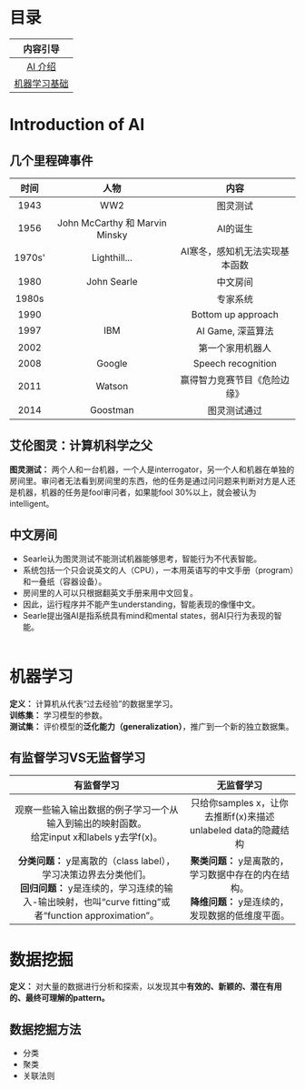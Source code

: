 # 目录

|内容引导|
|:----:|
|[AI 介绍](#intro)|
|[机器学习基础](#ML)|

# Introduction of AI
<span id = 'intro'></span>

## 几个里程碑事件

|时间|人物|内容|
|:---:|:----:|:---:|
|1943|WW2|图灵测试|
|1956|John McCarthy 和 Marvin Minsky|AI的诞生|
|1970s'|Lighthill...| AI寒冬，感知机无法实现基本函数|
|1980|John Searle|中文房间|
|1980s||专家系统|
|1990||Bottom up approach|
|1997|IBM|AI Game, 深蓝算法|
|2002||第一个家用机器人|
|2008|Google|Speech recognition|
|2011|Watson|赢得智力竞赛节目《危险边缘》|
|2014|Goostman|图灵测试通过|

## 艾伦图灵：计算机科学之父
**图灵测试：** 两个人和一台机器，一个人是interrogator，另一个人和机器在单独的房间里。审问者无法看到房间里的东西，他的任务是通过问问题来判断对方是人还是机器，机器的任务是fool审问者，如果能fool 30%以上，就会被认为intelligent。

## 中文房间
- Searle认为图灵测试不能测试机器能够思考，智能行为不代表智能。
- 系统包括一个只会说英文的人（CPU），一本用英语写的中文手册（program）和一叠纸（容器设备）。
- 房间里的人可以只根据翻英文手册来用中文回复。
- 因此，运行程序并不能产生understanding，智能表现的像懂中文。
- Searle提出强AI是指系统具有mind和mental states，弱AI只行为表现的智能。
<br><br>



# 机器学习
<span id = 'ML'></span>

**定义：** 计算机从代表“过去经验”的数据里学习。<br>
**训练集：** 学习模型的参数。<br>
**测试集：** 评价模型的**泛化能力（generalization）**，推广到一个新的独立数据集。<br>

## 有监督学习VS无监督学习

|有监督学习|无监督学习|
|:---:|:----:|
|观察一些输入输出数据的例子学习一个从输入到输出的映射函数。<br>给定input x和labels y去学f(x)。|只给你samples x，让你去推断f(x)来描述unlabeled data的隐藏结构|
|**分类问题：** y是离散的（class label），学习决策边界去分类他们。<br> **回归问题：** y是连续的，学习连续的输入-输出映射，也叫“curve fitting”或者“function approximation”。|**聚类问题：** y是离散的，学习数据中存在的内在结构。<br> **降维问题：** y是连续的，发现数据的低维度平面。|

# 数据挖掘
**定义：** 对大量的数据进行分析和探索，以发现其中**有效的、新颖的、潜在有用的、最终可理解的pattern。**

## 数据挖掘方法
- 分类
- 聚类
- 关联法则
